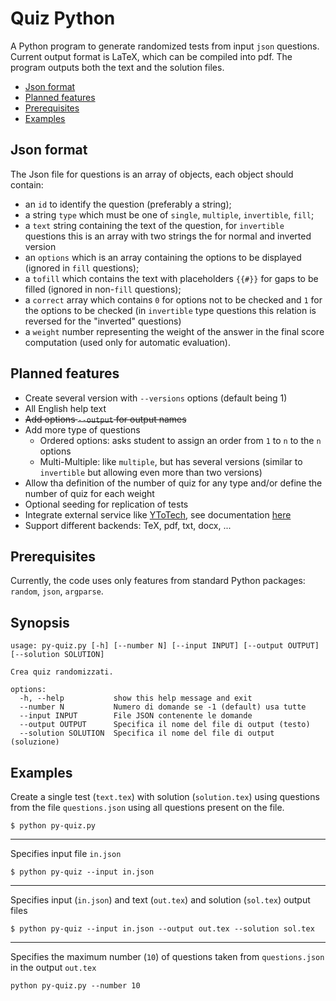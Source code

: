 # Quiz Python

A Python program to generate randomized tests from input `json` questions.
Current output format is LaTeX, which can be compiled into pdf. The program
outputs both the text and the solution files.

* [Json format](#json-format)
* [Planned features](#planned-features)
* [Prerequisites](#prerequisites)
* [Examples](#examples)

## Json format

The Json file for questions is an array of objects, each object should
contain:
* an `id` to identify the question (preferably a string);
* a string `type` which must be one of `single`, `multiple`, `invertible`, `fill`;
* a `text` string containing the text of the question, for `invertible` questions
this is an array with two strings the for normal and inverted version
* an `options` which is an array containing the options to be displayed (ignored in `fill` questions);
* a `tofill` which contains the text with placeholders `{{#}}` for gaps to be filled (ignored in non-`fill` questions);
* a `correct` array which contains `0` for options not to be checked and `1` for the
options to be checked (in `invertible` type questions this relation is reversed for the "inverted" questions)
* a `weight` number representing the weight of the answer in the final score computation (used only for automatic evaluation).

## Planned features
* Create several version with `--versions` options (default being 1)
* All English help text
* ~~Add options `--output` for output names~~
* Add more type of questions
    * Ordered options: asks student to assign an order from `1` to `n` to the `n` options
    * Multi-Multiple: like `multiple`, but has several versions (similar to `invertible` but allowing even more than two versions)
* Allow tha definition of the number of quiz for any type and/or define the number of quiz for each weight
* Optional seeding for replication of tests
* Integrate external service like [YToTech](https://latex.ytotech.com/), see documentation
[here](https://github.com/YtoTech/latex-on-http)
* Support different backends: TeX, pdf, txt, docx, ...

## Prerequisites

Currently, the code uses only features from standard Python packages: `random`, `json`, `argparse`.

## Synopsis

```
usage: py-quiz.py [-h] [--number N] [--input INPUT] [--output OUTPUT] [--solution SOLUTION]

Crea quiz randomizzati.

options:
  -h, --help           show this help message and exit
  --number N           Numero di domande se -1 (default) usa tutte
  --input INPUT        File JSON contenente le domande
  --output OUTPUT      Specifica il nome del file di output (testo)
  --solution SOLUTION  Specifica il nome del file di output (soluzione)
```

## Examples

Create a single test (`text.tex`) with solution (`solution.tex`) using questions from the file `questions.json`
using all questions present on the file.

```
$ python py-quiz.py
```
---

Specifies input file `in.json`
```
$ python py-quiz --input in.json
```
---

Specifies input (`in.json`) and text (`out.tex`) and solution (`sol.tex`) output files
```
$ python py-quiz --input in.json --output out.tex --solution sol.tex
```
---

Specifies the maximum number (`10`) of questions taken from `questions.json` in the output `out.tex`
```
python py-quiz.py --number 10

